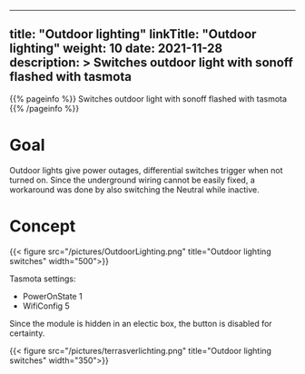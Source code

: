 
---
title: "Outdoor lighting"
linkTitle: "Outdoor lighting"
weight: 10
date: 2021-11-28
description: >
  Switches outdoor light with sonoff flashed with tasmota
---

{{% pageinfo %}}
Switches outdoor light with sonoff flashed with tasmota
{{% /pageinfo %}}

# Goal

Outdoor lights give power outages, differential switches trigger when not turned on. 
Since the underground wiring cannot be easily fixed, a workaround was done by also switching the Neutral while inactive.

# Concept

{{< figure src="/pictures/OutdoorLighting.png" title="Outdoor lighting switches" width="500">}}

Tasmota settings:
* PowerOnState 1
* WifiConfig 5

Since the module is hidden in an electic box, the button is disabled for certainty.

{{< figure src="/pictures/terrasverlichting.png" title="Outdoor lighting switches" width="350">}}






